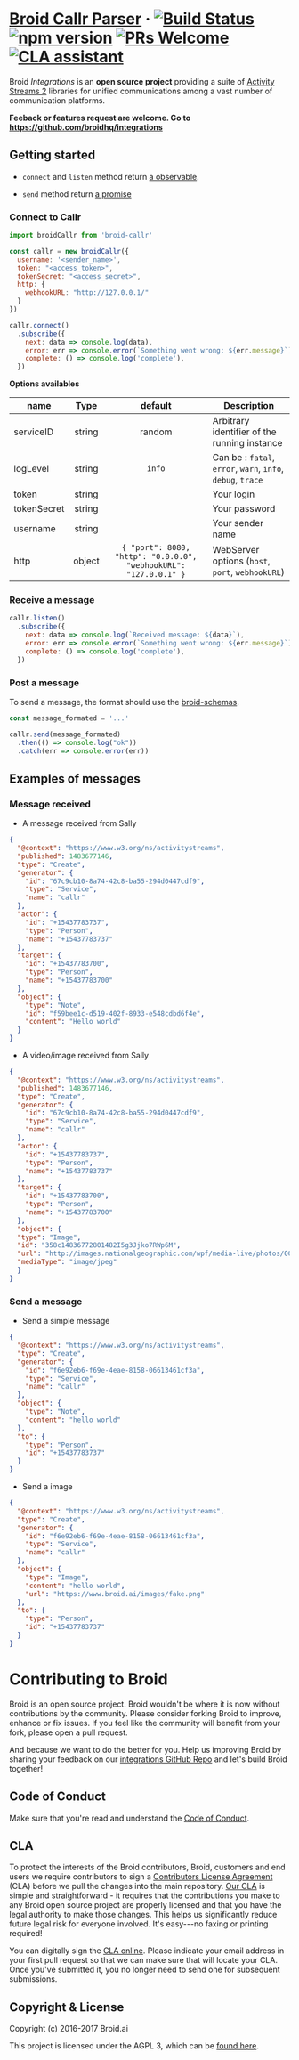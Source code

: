 # [Broid Callr Parser](https://github.com/broidhq/integrations) &middot; [![Build Status](https://travis-ci.org/broidHQ/broid-callr.svg?branch=master)](https://travis-ci.org/broidHQ/broid-callr) [![npm version](https://img.shields.io/npm/v/broid-callr.svg?style=flat)](https://www.npmjs.com/package/broid-callr) [![PRs Welcome](https://img.shields.io/badge/PRs-welcome-brightgreen.svg)](https://github.com/broidHQ/integrations) [![CLA assistant](https://cla-assistant.io/readme/badge/broidhq/integrations)](https://cla-assistant.io/broidhq/integrations)

Broid _Integrations_ is an **open source project** providing a suite of [Activity Streams 2](https://www.w3.org/TR/activitystreams-core/) libraries for unified communications among a vast number of communication platforms.

**Feeback or features request are welcome. Go to https://github.com/broidhq/integrations**

## Getting started

- `connect` and `listen` method return [a observable](http://reactivex.io/rxjs/).

- `send` method return [a promise](https://developer.mozilla.org/fr/docs/Web/JavaScript/Reference/Objets_globaux/Promise)

### Connect to Callr

```javascript
import broidCallr from 'broid-callr'

const callr = new broidCallr({
  username: '<sender_name>',
  token: "<access_token>",
  tokenSecret: "<access_secret>",
  http: {
    webhookURL: "http://127.0.0.1/"
  }
})

callr.connect()
  .subscribe({
    next: data => console.log(data),
    error: err => console.error(`Something went wrong: ${err.message}`),
    complete: () => console.log('complete'),
  })
```

**Options availables**

| name             | Type     | default    | Description  |
| ---------------- |:--------:| :--------: | --------------------------|
| serviceID       | string   | random     | Arbitrary identifier of the running instance |
| logLevel        | string   | `info`     | Can be : `fatal`, `error`, `warn`, `info`, `debug`, `trace` |
| token            | string   |            | Your login |
| tokenSecret     | string   |            | Your password |
| username         | string   |            | Your sender name |
| http             | object   | `{ "port": 8080, "http": "0.0.0.0", "webhookURL": "127.0.0.1" }` | WebServer options (`host`, `port`, `webhookURL`) |

### Receive a message

```javascript
callr.listen()
  .subscribe({
    next: data => console.log(`Received message: ${data}`),
    error: err => console.error(`Something went wrong: ${err.message}`),
    complete: () => console.log('complete'),
  })
```

### Post a message

To send a message, the format should use the [broid-schemas](https://github.com/broidHQ/integrations/tree/master/integrations/broid-schemas).

```javascript
const message_formated = '...'

callr.send(message_formated)
  .then(() => console.log("ok"))
  .catch(err => console.error(err))
```

## Examples of messages

### Message received

- A message received from Sally

```json
{
  "@context": "https://www.w3.org/ns/activitystreams",
  "published": 1483677146,
  "type": "Create",
  "generator": {
    "id": "67c9cb10-8a74-42c8-ba55-294d0447cdf9",
    "type": "Service",
    "name": "callr"
  },
  "actor": {
    "id": "+15437783737",
    "type": "Person",
    "name": "+15437783737"
  },
  "target": {
    "id": "+15437783700",
    "type": "Person",
    "name": "+15437783700"
  },
  "object": {
    "type": "Note",
    "id": "f59bee1c-d519-402f-8933-e548cdbd6f4e",
    "content": "Hello world"
  }
}
```

- A video/image received from Sally

```json
{
  "@context": "https://www.w3.org/ns/activitystreams",
  "published": 1483677146,
  "type": "Create",
  "generator": {
    "id": "67c9cb10-8a74-42c8-ba55-294d0447cdf9",
    "type": "Service",
    "name": "callr"
  },
  "actor": {
    "id": "+15437783737",
    "type": "Person",
    "name": "+15437783737"
  },
  "target": {
    "id": "+15437783700",
    "type": "Person",
    "name": "+15437783700"
  },
  "object": {
  "type": "Image",
  "id": "358c14836772801482I5g3Jjko7RWp6M",
  "url": "http://images.nationalgeographic.com/wpf/media-live/photos/000/090/cache/african-elephant-standing_9033_600x450.jpg",
  "mediaType": "image/jpeg"
  }
}
```

### Send a message

- Send a simple message

```json
{
  "@context": "https://www.w3.org/ns/activitystreams",
  "type": "Create",
  "generator": {
    "id": "f6e92eb6-f69e-4eae-8158-06613461cf3a",
    "type": "Service",
    "name": "callr"
  },
  "object": {
    "type": "Note",
    "content": "hello world"
  },
  "to": {
    "type": "Person",
    "id": "+15437783737"
  }
}
```

- Send a image

```json
{
  "@context": "https://www.w3.org/ns/activitystreams",
  "type": "Create",
  "generator": {
    "id": "f6e92eb6-f69e-4eae-8158-06613461cf3a",
    "type": "Service",
    "name": "callr"
  },
  "object": {
    "type": "Image",
    "content": "hello world",
    "url": "https://www.broid.ai/images/fake.png"
  },
  "to": {
    "type": "Person",
    "id": "+15437783737"
  }
}
```

# Contributing to Broid

Broid is an open source project. Broid wouldn't be where it is now without contributions by the community. Please consider forking Broid to improve, enhance or fix issues. If you feel like the community will benefit from your fork, please open a pull request.

And because we want to do the better for you. Help us improving Broid by
sharing your feedback on our [integrations GitHub Repo](https://github.com/broidhq/integrations) and let's build Broid together!

## Code of Conduct

Make sure that you're read and understand the [Code of Conduct](http://contributor-covenant.org/version/1/2/0/).

## CLA

To protect the interests of the Broid contributors, Broid, customers and end users we require contributors to sign a [Contributors License Agreement](https://cla-assistant.io/readme/badge/broidhq/integrations) (CLA) before we pull the changes into the main repository. [Our CLA](https://cla-assistant.io/readme/badge/broidhq/integrations) is simple and straightforward - it requires that the contributions you make to any Broid open source project are properly licensed and that you have the legal authority to make those changes. This helps us significantly reduce future legal risk for everyone involved. It's easy---no faxing or printing required!

You can digitally sign the [CLA online](https://cla-assistant.io/readme/badge/broidhq/integrations). Please indicate your email address in your first pull request so that we can make sure that will locate your CLA. Once you've submitted it, you no longer need to send one for subsequent submissions.

## Copyright & License

Copyright (c) 2016-2017 Broid.ai

This project is licensed under the AGPL 3, which can be
[found here](https://www.gnu.org/licenses/agpl-3.0.en.html).
